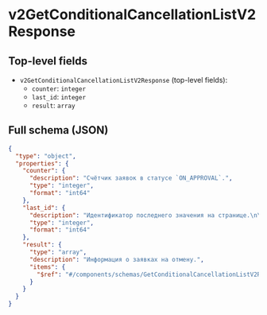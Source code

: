 # v2GetConditionalCancellationListV2Response

## Top-level fields
- `v2GetConditionalCancellationListV2Response` (top-level fields):
  - `counter`: `integer`
  - `last_id`: `integer`
  - `result`: `array`

## Full schema (JSON)
```json
{
  "type": "object",
  "properties": {
    "counter": {
      "description": "Cчётчик заявок в статусе `ON_APPROVAL`.",
      "type": "integer",
      "format": "int64"
    },
    "last_id": {
      "description": "Идентификатор последнего значения на странице.\n\nЧтобы получить следующие значения, передайте полученное значение в следующем запросе в параметре `last_id`.\n",
      "type": "integer",
      "format": "int64"
    },
    "result": {
      "type": "array",
      "description": "Информация о заявках на отмену.",
      "items": {
        "$ref": "#/components/schemas/GetConditionalCancellationListV2ResponseResult"
      }
    }
  }
}
```
